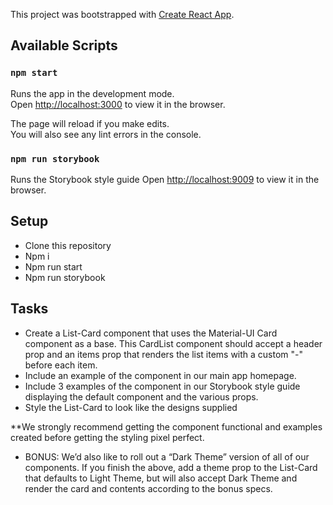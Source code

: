 This project was bootstrapped with [Create React App](https://github.com/facebook/create-react-app).

## Available Scripts

### `npm start`

Runs the app in the development mode.<br>
Open [http://localhost:3000](http://localhost:3000) to view it in the browser.

The page will reload if you make edits.<br>
You will also see any lint errors in the console.

### `npm run storybook`

Runs the Storybook style guide
Open [http://localhost:9009](http://localhost:9009) to view it in the browser.

## Setup

- Clone this repository
- Npm i
- Npm run start
- Npm run storybook


## Tasks

 - Create a List-Card component that uses the Material-UI Card component as a base. This CardList component should accept a header prop and an items prop that renders the list items    with a custom "-" before each item.
 - Include an example of the component in our main app homepage.
 - Include 3 examples of the component in our Storybook style guide displaying the default component and the various props.
 - Style the List-Card to look like the designs supplied

 **We strongly recommend getting the component functional and examples created before getting the styling pixel perfect.

 - BONUS: We’d also like to roll out a “Dark Theme” version of all of our components. If you finish the above, add a theme prop to the List-Card that defaults to Light Theme, but              will also accept Dark Theme and render the card and contents according to the bonus specs.